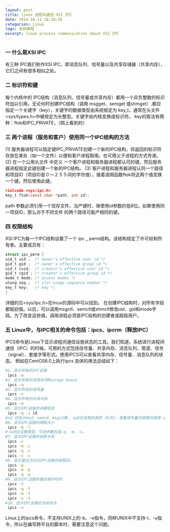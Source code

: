 ```yaml
---
layout: post
title: linux 进程间通信-XSI IPC
date: 2014-10-11 18:10:30
categories: Linux
tags: 系统编程
excerpt: linux process communication about XSI IPC
---
```


### 一 什么是XSI IPC
有三种 IPC我们称作XSI IPC，即消息队列、信号量以及共享存储器（共享内存），它们之间有很多相似之处。

### 二 标识符和键
每个内核中的 IPC结构（消息队列、信号量或共享内存）都用一个非负整数的标识符加以引用。无论何时创建IPC结构（调用 msgget、semget 或shmget）,都应指定一个关键字（key），关键字的数据类型由系统规定为 key_t，通常在头文件<sys/types.h>中被规定为长整型。关键字由内核变换成标识符。
  key的取法有两种：ftok和IPC_PRIVATE，（网上看到的）

### 三 两个进程（服务和客户）使用同一个IPC结构的方法
(1) 服务器进程可以指定键IPC_PRIVATE创建一个新的IPC结构，将返回的标识符存放在某处（如一个文件）以便和客户进程取用。也可用父子进程的方式传递。
(2) 在一个公用头文件 中定义 一个客户进程和服务器进程都认可的键。然后服务器进程指定此键创建一个新的IPC结构。
(3) 客户进程和服务器进程认同一个路径和项目ID（项目ID是０～２５５间的字符值），接着调用函数ftok将这两个值变换一个键。然后使用此键。
```c
#inlcude <sys/ipc.h>
key_t ftok(const char *path, int id);
```
path 参数必须引用一个现存文件，当产键时，保使用id参数的低8位。如果使用同一项目ID，那么对于不同文件 的两个路径可能产相同的键。

### 四 权限结构
XSI IPC为每一个IPC结构设置了一个 ipc _ perm结构。该结构规定了许可权和所有者。主要成员有：
```c
struct ipc_perm {
uid_t uid ;  /* owner's effective user id */
gid_t gid ;  /* owner's effective group id */
uid_t cuid;  /* creator's effective user id */
gid_t cgid ; /* creator's effective group id */
mode_t mode; /* access modes */
ulong seq ;  /* slot usage sequence number */
key_t key;   /* key */
}
```

详细的见<sys/ipc.h>在linux的源码中可以找到。
在创建IPC结构时，对所有字段都赋初值。以后，可以调用msgctl、semctl或shmctl修改uid、gid和mode字段。为了改变这些值，调用进程必须是IPC结构的创建者或超级用户。

### 五 Linux中，与IPC相关的命令包括：ipcs、ipcrm（释放IPC）
IPCS命令是Linux下显示进程间通信设施状态的工具。我们知道，系统进行进程间通信（IPC）的时候，可用的方式包括信号量、共享内存、消息队列、管道、信号（signal）、套接字等形式。使用IPCS可以查看共享内存、信号量、消息队列的状态。
例如在CentOS6.0上执行ipcs
具体的用法总结如下：
```sh
#1、显示所有的IPC设施
 ipcs -a
#2、显示所有的消息队列Message Queue
 ipcs -q
#3、显示所有的信号量
 ipcs -s
#4、显示所有的共享内存
 ipcs -m
#5、显示IPC设施的详细信息
 ipcs -q -i id
#id 对应shmid、semid、msgid等。-q对应设施的类型（队列），查看信号量详细情况使用-s，查看共享内存使用-m。
#6、显示IPC设施的限制大小
 ipcs -m -l
#-m对应设施类型，可选参数包括-q、-m、-s。
#7、显示IPC设施的权限关系
 ipcs -c
 ipcs -m -c
 ipcs -q -c
 ipcs -s -c
#8、显示最近访问过IPC设施的进程ID。
 ipcs -p
 ipcs -m -p
 ipcs -q -p
#9、显示IPC设施的最后操作时间
 ipcs -t
 ipcs -q -t
 ipcs -m -t
 ipcs -s -t
#10、显示IPC设施的当前状态
 ipcs -u
 ```
Linux上的ipcs命令，不支持UNIX上的-b、-o指令，同样UNIX中不支持-l、-u指令，所以在编写跨平台的脚本时，需要注意这个问题。